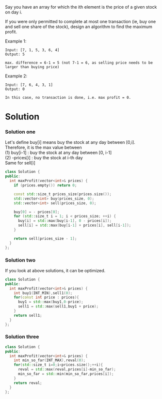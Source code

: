 Say you have an array for which the ith element is the price of a given stock on day i.

If you were only permitted to complete at most one transaction (ie, buy one and sell one share of the stock), design an algorithm to find the maximum profit.

Example 1:
```
Input: [7, 1, 5, 3, 6, 4]
Output: 5

max. difference = 6-1 = 5 (not 7-1 = 6, as selling price needs to be larger than buying price)
```

Example 2:
```
Input: [7, 6, 4, 3, 1]
Output: 0

In this case, no transaction is done, i.e. max profit = 0.
```  

# Solution


### Solution one

Let's define buy[i] means buy the stock at any day between [0,i].  
Therefore, it is the max value between   
(1) buy[i-1] : buy the stock at any day between [0, i-1]   
(2) -prices[i] : buy the stock at i-th day   
Same for sell[i]  
 
```cpp
class Solution {
public:
  int maxProfit(vector<int>& prices) {
    if (prices.empty()) return 0;

    const std::size_t prices_size(prices.size());
    std::vector<int> buy(prices_size, 0);
    std::vector<int> sell(prices_size, 0);

    buy[0] = - prices[0];
    for (std::size_t i = 1; i < prices_size; ++i) {
      buy[i] = std::max(buy[i-1], 0 - prices[i]);
      sell[i] = std::max(buy[i-1] + prices[i], sell[i-1]);
    }

    return sell[prices_size - 1];
  }
};
```


###  Solution two

If you look at above solutions, it can be optimized.

```cpp
class Solution {
public:
  int maxProfit(vector<int>& prices) {
    int buy1(INT_MIN),sell1(0);
    for(const int price : prices){
      buy1 = std::max(buy1,0-price);
      sell1 = std::max(sell1,buy1 + price);
    }
    return sell1;
  }
};
```

### Solution three

```cpp
class Solution {
public:
  int maxProfit(vector<int>& prices) {
    int min_so_far(INT_MAX),reval(0);
    for(std::size_t i=0;i<prices.size();++i){
      reval = std::max(reval,prices[i]-min_so_far);
      min_so_far = std::min(min_so_far,prices[i]);
    }
    return reval;
  }
};
```
